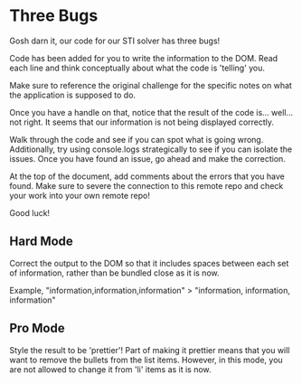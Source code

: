 # Three Bugs
Gosh darn it, our code for our STI solver has three bugs!

Code has been added for you to write the information to the DOM. Read each line and think conceptually about what
the code is 'telling' you.

Make sure to reference the original challenge for the specific notes on what the application is supposed to do.

Once you have a handle on that, notice that the result of the code is... well... not right.
It seems that our information is not being displayed correctly.

Walk through the code and see if you can spot what is going wrong. 
Additionally, try using console.logs strategically to see if you can isolate the issues.
Once you have found an issue, go ahead and make the correction.

At the top of the document, add comments about the errors that you have found.
Make sure to severe the connection to this remote repo and check your work into your own remote repo!

Good luck!

## Hard Mode
Correct the output to the DOM so that it includes spaces between each set of information, rather than be bundled 
close as it is now.

Example, "information,information,information" > "information, information, information"

## Pro Mode
Style the result to be 'prettier'! Part of making it prettier means that you will want to remove the bullets from 
the list items. However, in this mode, you are not allowed to change it from 'li' items as it is now.
